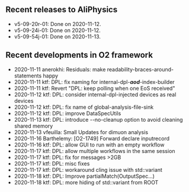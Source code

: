 ## Recent releases to AliPhysics
- v5-09-20r-01: Done on 2020-11-12.
- v5-09-24i-01: Done on 2020-11-12.
- v5-09-54j-01: Done on 2020-11-13.
## Recent developments in O2 framework
- 2020-11-11 anerokhi: Residuals: make readability-braces-around-statements happy
- 2020-11-11 ktf: DPL: fix naming for internal-dpl-***aod***-index-builder
- 2020-11-11 ktf: Revert "DPL: keep polling when one EoS received"
- 2020-11-12 ktf: DPL: consider internal-dpl-injected devices as real devices
- 2020-11-12 ktf: DPL: fix name of global-analysis-file-sink
- 2020-11-12 ktf: DPL: improve DataSpecUtils
- 2020-11-13 ktf: DPL: introduce --no-cleanup option to avoid cleaning shared memory
- 2020-11-13 vfeuilla: Small Updates for dimuon analysis
- 2020-11-16 Barthelemy: [O2-1749] Forward declare inputrecord
- 2020-11-16 ktf: DPL: allow GUI to run with an empty workflow
- 2020-11-17 ktf: DPL: allow multiple workflows in the same session
- 2020-11-17 ktf: DPL: fix for messages >2GB
- 2020-11-17 ktf: DPL: misc fixes
- 2020-11-17 ktf: DPL: workaround cling issue with std::variant
- 2020-11-18 ktf: DPL: Improve partialMatch(OutputSpec...)
- 2020-11-18 ktf: DPL: more hiding of std::variant from ROOT
